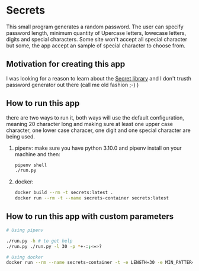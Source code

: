 # Secrets #

This small program generates a random password. The user can specify password length, minimum quantity of Upercase letters, lowecase letters, digits and special characters. Some site won't accept all special character but some, the app accept an sample of special character to choose from.

## Motivation for creating this app ##

I was looking for a reason to learn about the [Secret library](https://docs.python.org/3/library/secrets.html) and I don't trusth password generator out there (call me old fashion ;-) )

## How to run this app ##

there are two ways to run it, both ways will use the default configuration, meaning 20 character
long and making sure at least one upper case character, one lower case characer, one digit and one
special character are being used.

1. pipenv:
    make sure you have python 3.10.0 and pipenv install on your machine and then:

    ```sh
    pipenv shell
    ./run.py
    ```

2. docker:

    ```sh
    docker build --rm -t secrets:latest .
    docker run --rm -t --name secrets-container secrets:latest
    ```

## How to run this app with custom parameters ##

```sh
# Using pipenv

./run.py -h # to get help
./run.py ./run.py -l 30 -p *+-:;<=>?

# Using docker
docker run --rm --name secrets-container -t -e LENGTH=30 -e MIN_PATTER=2 -e  SPECIAL_CHAR="*+-:;<=>?" secrets:latest
```
